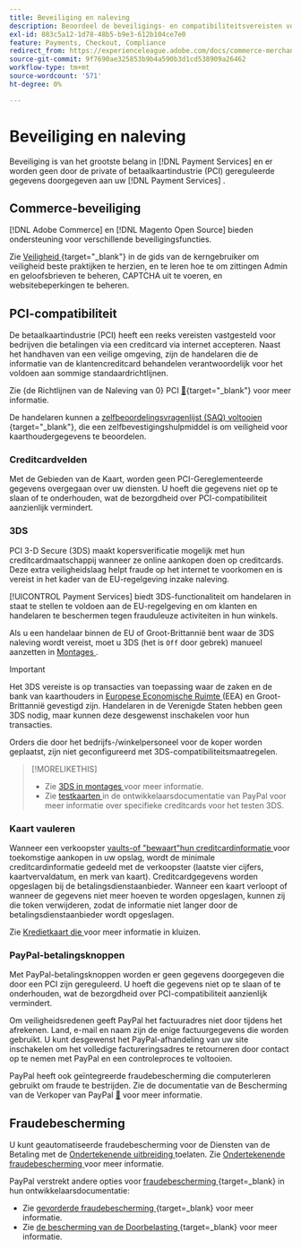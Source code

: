 ```yaml
---
title: Beveiliging en naleving
description: Beoordeel de beveiligings- en compatibiliteitsvereisten voor uw site.
exl-id: 083c5a12-1d78-48b5-b9e3-612b104ce7e0
feature: Payments, Checkout, Compliance
redirect_from: https://experienceleague.adobe.com/docs/commerce-merchant-services/payment-services/security.html
source-git-commit: 9f7690ae325853b9b4a590b3d1cd538909a26462
workflow-type: tm+mt
source-wordcount: '571'
ht-degree: 0%

---
```


# Beveiliging en naleving

Beveiliging is van het grootste belang in [!DNL Payment Services] en er worden geen door de private of betaalkaartindustrie (PCI) gereguleerde gegevens doorgegeven aan uw [!DNL Payment Services] .

## Commerce-beveiliging

[!DNL Adobe Commerce] en [!DNL Magento Open Source] bieden ondersteuning voor verschillende beveiligingsfuncties.

Zie [ Veiligheid ](https://experienceleague.adobe.com/en/docs/commerce-admin/systems/security/security){target="_blank"} in de gids van de kerngebruiker om veiligheid beste praktijken te herzien, en te leren hoe te om zittingen Admin en geloofsbrieven te beheren, CAPTCHA uit te voeren, en websitebeperkingen te beheren.

## PCI-compatibiliteit

De betaalkaartindustrie (PCI) heeft een reeks vereisten vastgesteld voor bedrijven die betalingen via een creditcard via internet accepteren. Naast het handhaven van een veilige omgeving, zijn de handelaren die de informatie van de klantencreditcard behandelen verantwoordelijk voor het voldoen aan sommige standaardrichtlijnen.

Zie {de Richtlijnen van de Naleving van 0} PCI [&#128279;](https://experienceleague.adobe.com/en/docs/commerce-admin/start/compliance/payments/compliance-pci){target="_blank"} voor meer informatie.

De handelaren kunnen a [ zelfbeoordelingsvragenlijst (SAQ) voltooien ](https://www.pcisecuritystandards.org/pci_security/completing_self_assessment){target="_blank"}, die een zelfbevestigingshulpmiddel is om veiligheid voor kaarthoudergegevens te beoordelen.

### Creditcardvelden

Met de Gebieden van de Kaart, worden geen PCI-Gereglementeerde gegevens overgegaan over uw diensten. U hoeft die gegevens niet op te slaan of te onderhouden, wat de bezorgdheid over PCI-compatibiliteit aanzienlijk vermindert.

### 3DS

PCI 3-D Secure (3DS) maakt kopersverificatie mogelijk met hun creditcardmaatschappij wanneer ze online aankopen doen op creditcards. Deze extra veiligheidslaag helpt fraude op het internet te voorkomen en is vereist in het kader van de EU-regelgeving inzake naleving.

[!UICONTROL Payment Services] biedt 3DS-functionaliteit om handelaren in staat te stellen te voldoen aan de EU-regelgeving en om klanten en handelaren te beschermen tegen frauduleuze activiteiten in hun winkels.

Als u een handelaar binnen de EU of Groot-Brittannië bent waar de 3DS naleving wordt vereist, moet u 3DS (het is `Off` door gebrek) manueel aanzetten in [ Montages ](settings.md#credit-card-fields).

>[!IMPORTANT]
>
>Het 3DS vereiste is op transacties van toepassing waar de zaken en de bank van kaarthouders in [ Europese Economische Ruimte ](https://www.efta.int/eea) (EEA) en Groot-Brittannië gevestigd zijn. Handelaren in de Verenigde Staten hebben geen 3DS nodig, maar kunnen deze desgewenst inschakelen voor hun transacties.

Orders die door het bedrijfs-/winkelpersoneel voor de koper worden geplaatst, zijn niet geconfigureerd met 3DS-compatibiliteitsmaatregelen.

>[!MORELIKETHIS]
>
> * Zie [ 3DS in montages ](settings.md#3ds) voor meer informatie.
> * Zie [ testkaarten ](https://developer.paypal.com/docs/checkout/advanced/customize/3d-secure/test/) in de ontwikkelaarsdocumentatie van PayPal voor meer informatie over specifieke creditcards voor het testen 3DS.

### Kaart vauleren

Wanneer een verkoopster [ vaults-of &quot;bewaart&quot;hun creditcardinformatie ](vaulting.md) voor toekomstige aankopen in uw opslag, wordt de minimale creditcardinformatie gedeeld met de verkoopster (laatste vier cijfers, kaartvervaldatum, en merk van kaart). Creditcardgegevens worden opgeslagen bij de betalingsdienstaanbieder. Wanneer een kaart verloopt of wanneer de gegevens niet meer hoeven te worden opgeslagen, kunnen zij die token verwijderen, zodat de informatie niet langer door de betalingsdienstaanbieder wordt opgeslagen.

Zie [ Kredietkaart die ](vaulting.md) voor meer informatie in kluizen.

### PayPal-betalingsknoppen

Met PayPal-betalingsknoppen worden er geen gegevens doorgegeven die door een PCI zijn gereguleerd. U hoeft die gegevens niet op te slaan of te onderhouden, wat de bezorgdheid over PCI-compatibiliteit aanzienlijk vermindert.

Om veiligheidsredenen geeft PayPal het factuuradres niet door tijdens het afrekenen. Land, e-mail en naam zijn de enige factuurgegevens die worden gebruikt. U kunt desgewenst het PayPal-afhandeling van uw site inschakelen om het volledige factureringsadres te retourneren door contact op te nemen met PayPal en een controleproces te voltooien.

PayPal heeft ook geïntegreerde fraudebescherming die computerleren gebruikt om fraude te bestrijden. Zie de documentatie van de Bescherming van de Verkoper van PayPal [&#128279;](https://www.paypal.com/us/webapps/mpp/security/seller-protection) voor meer informatie.

## Fraudebescherming

U kunt geautomatiseerde fraudebescherming voor de Diensten van de Betaling met de [ Ondertekenende uitbreiding ](https://commercemarketplace.adobe.com/signifyd-module-connect.html) toelaten. Zie [ Ondertekenende fraudebescherming ](fraud-protection.md) voor meer informatie.

PayPal verstrekt andere opties voor [ fraudebescherming ](https://www.paypal.com/us/cshelp/article/what-is-fraud-protection-help1014){target=_blank} in hun ontwikkelaarsdocumentatie:

* Zie [ gevorderde fraudebescherming ](https://www.paypal.com/us/enterprise/fraud-protection-advanced#fraud-protection-advanced){target=_blank} voor meer informatie.
* Zie [ de bescherming van de Doorbelasting ](https://www.paypal.com/us/cshelp/article/what-is-chargeback-protection-help608){target=_blank} voor meer informatie.
